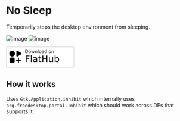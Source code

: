 # No Sleep

Temporarily stops the desktop environment from sleeping.

![image](https://github.com/sigmaSd/gnome-nosleep/assets/22427111/a7d51547-c5de-427e-9cd7-f7be423cbe09)
![image](https://github.com/sigmaSd/gnome-nosleep/assets/22427111/66f72f3b-c415-4f08-8dbf-ab8483e391ff)

[![Get it from FlatHub](https://raw.githubusercontent.com/hmlendea/readme-assets/master/badges/stores/flathub.png)](https://flathub.org/apps/io.github.sigmasd.nosleep)

## How it works

Uses `Gtk.Application.inhibit` which internally uses `org.freedesktop.portal.Inhibit` which should work across DEs that supports it.
